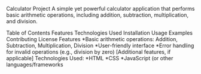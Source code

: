 Calculator Project
A simple yet powerful calculator application that performs basic arithmetic operations, including addition, subtraction, multiplication, and division.

Table of Contents
      Features
      Technologies Used
      Installation
      Usage
      Examples
      Contributing
      License
Features
        *Basic arithmetic operations: Addition, Subtraction, Multiplication, Division
        *User-friendly interface
        *Error handling for invalid operations (e.g., division by zero)
[Additional features, if applicable]
Technologies Used:
*HTML
*CSS
*JavaScript (or other languages/frameworks
